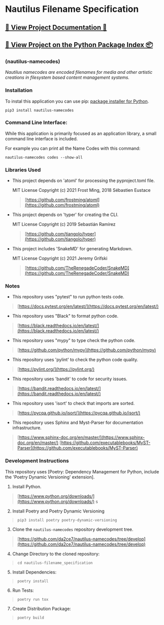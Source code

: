 # Nautilus Filename Specification

## [💠 View Project Documentation 📖](https://nautilus-namecodes.readthedocs.io/en/latest/)

## [💠 View Project on the Python Package Index 📦](https://pypi.org/project/nautilus-namecodes/)

### (nautilus-namecodes)

*Nautilus namecodes are encoded filenames for media and other artistic creations in filesystem based content management systems.*

### Installation

To instal this application you can use pip: [package installer for Python](https://pip.pypa.io/en/latest/).

`pip3 install nautilus-namecodes`

### Command Line Interface:

While this application is primarily focused as an application library, a small command line interface is included.

For example you can print all the Name Codes with this command:

`nautilus-namecodes codes --show-all`

### Libraries Used

* This project depends on 'atoml' for processing the pyproject.toml file.
  
  MIT License Copyright (c) 2021 Frost Ming, 2018 Sébastien Eustace

  > [https://github.com/frostming/atoml](https://github.com/frostming/atoml)

* This project depends on 'typer' for creating the CLI.

  MIT License Copyright (c) 2019 Sebastián Ramírez

  > [https://github.com/tiangolo/typer](https://github.com/tiangolo/typer)

* This project includes 'SnakeMD' for generating Markdown.

  MIT License Copyright (c) 2021 Jeremy Grifski

  > [https://github.com/TheRenegadeCoder/SnakeMD](https://github.com/TheRenegadeCoder/SnakeMD)

### Notes

* This repository uses "pytest" to run python tests code.

> [https://docs.pytest.org/en/latest/](https://docs.pytest.org/en/latest/)

* This repository uses "Black" to format python code.

> [https://black.readthedocs.io/en/latest/](https://black.readthedocs.io/en/latest/)

* This repository uses "mypy" to type check the python code.

> [https://github.com/python/mypy](https://github.com/python/mypy)

* This repository uses 'pylint' to check the python code quality.

> [https://pylint.org/](https://pylint.org/)

* This repository uses 'bandit' to code for security issues.

> [https://bandit.readthedocs.io/en/latest/](https://bandit.readthedocs.io/en/latest/)

* This repository uses 'isort' to check that imports are sorted.

> [https://pycqa.github.io/isort/](https://pycqa.github.io/isort/)

* This repository uses Sphinx and Myst-Parser for documentation infrastructure.

> [https://www.sphinx-doc.org/en/master/](https://www.sphinx-doc.org/en/master/)
> [https://github.com/executablebooks/MyST-Parser](https://github.com/executablebooks/MyST-Parser)


### Development Instructions

This repository uses [Poetry: Dependency Management for Python, include the 'Poetry Dynamic Versioning' extension].

1. Install Python.

> [https://www.python.org/downloads/](https://www.python.org/downloads/)
s
2. Install Poetry and Poetry Dynamic Versioning

> `pip3 install poetry poetry-dynamic-versioning`

3. Clone the `nautilus-namecodes` repository development tree.

> [https://github.com/da2ce7/nautilus-namecodes/tree/develop](https://github.com/da2ce7/nautilus-namecodes/tree/develop)

4. Change Directory to the cloned repository:

> `cd nautilus-filename_specification`

5. Install Dependencies:

> `poetry install`

6. Run Tests:

> `poetry run tox`

7. Create Distribution Package:

> `poetry build`

[poetry: dependency management for python]: https://python-poetry.org/

